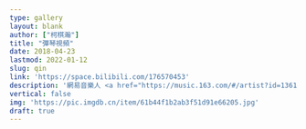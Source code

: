 ```yaml
---
type: gallery
layout: blank
author: ["柯棋瀚"]
title: "彈琴視頻"
date: 2018-04-23
lastmod: 2022-01-12
slug: qin
link: 'https://space.bilibili.com/176570453'
description: '網易音樂人 <a href="https://music.163.com/#/artist?id=13612790" target="_blank">赫赫文王</a>、B站 <a href="https://space.bilibili.com/176570453" target="_blank">赫赫文王</a><br><img src="https://img.shields.io/badge/dynamic/json?color=c41011&label=bilibili%E9%97%9C%E6%B3%A8&query=%24.data.totalSubs&url=https%3A%2F%2Fapi.spencerwoo.com%2Fsubstats%2F%3Fsource%3Dbilibili%26queryKey%3D176570453"  height="23px"> <img src="https://img.shields.io/badge/dynamic/json?color=c41011&label=%E7%B6%B2%E6%98%93%E9%9B%B2%E9%97%9C%E6%B3%A8&query=%24.data.totalSubs&url=https%3A%2F%2Fapi.spencerwoo.com%2Fsubstats%2F%3Fsource%3DneteaseMusic%26queryKey%3D275990862"  height="23px" style="border-radius:none">'
vertical: false
img: 'https://pic.imgdb.cn/item/61b44f1b2ab3f51d91e66205.jpg'
draft: true
---
```

